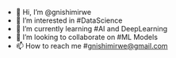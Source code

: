 - 👋 Hi, I’m @gnishimirwe
- 👀 I’m interested in #DataScience
- 🌱 I’m currently learning #AI and DeepLearning
- 💞️ I’m looking to collaborate on #ML Models
- 📫 How to reach me #gnishimirwe@gmail.com

<!---
gnishimirwe/gnishimirwe is a ✨ special ✨ repository because its `README.md` (this file) appears on your GitHub profile.
You can click the Preview link to take a look at your changes.
--->
